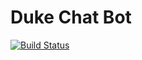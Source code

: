# Duke Chat Bot

[![Build Status](https://travis-ci.org/stevenwjy/duke.svg?branch=master)](https://travis-ci.org/stevenwjy/duke)
